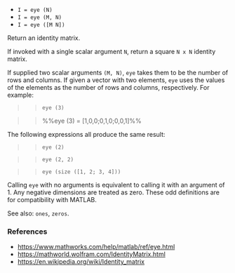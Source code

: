* `I = eye (N)`
* `I = eye (M, N)`
* `I = eye ([M N])`

Return an identity matrix.

If invoked with a single scalar argument `N`, return a square `N x N`
identity matrix.

If supplied two scalar arguments `(M, N)`, `eye` takes them to be the
number of rows and columns.  If given a vector with two elements,
`eye` uses the values of the elements as the number of rows and
columns, respectively.  For example:

>> `eye (3)`

>> %%eye (3) = [1,0,0;0,1,0;0,0,1]%%

The following expressions all produce the same result:

>> `eye (2)`

>> `eye (2, 2)`

>> `eye (size ([1, 2; 3, 4]))`

Calling `eye` with no arguments is equivalent to calling it with an
argument of 1.  Any negative dimensions are treated as zero.  These
odd definitions are for compatibility with MATLAB.

See also: `ones`, `zeros`.

### References

* https://www.mathworks.com/help/matlab/ref/eye.html
* https://mathworld.wolfram.com/IdentityMatrix.html
* https://en.wikipedia.org/wiki/Identity_matrix
